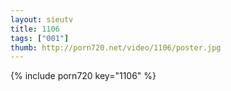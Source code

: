 ```yaml
--- 
layout: sieutv
title: 1106
tags: ["001"]
thumb: http://porn720.net/video/1106/poster.jpg
---
```

{% include porn720 key="1106" %} 
